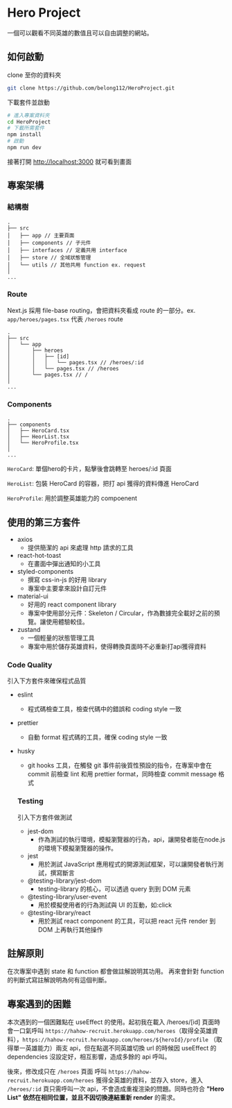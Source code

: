 # Hero Project

一個可以觀看不同英雄的數值且可以自由調整的網站。

## 如何啟動

clone 至你的資料夾

```bash
git clone https://github.com/belong112/HeroProject.git
```

下載套件並啟動

```bash
# 進入專案資料夾
cd HeroProject
# 下載所需套件
npm install
# 啟動
npm run dev
```

接著打開 [http://localhost:3000](http://localhost:3000) 就可看到畫面

## 專案架構

### 結構樹

```
.
├── src
│   ├── app // 主要頁面
│   ├── components // 子元件
│   ├── interfaces // 定義共用 interface
│   ├── store // 全域狀態管理
│   └── utils // 其他共用 function ex. request
│
...
```

### Route

Next.js 採用 file-base routing，會把資料夾看成 route 的一部分。ex. `app/heroes/pages.tsx` 代表 `/heroes` route

```
.
├── src
│   └── app
│       ├── heroes
│       │   ├── [id]
│       │   │   └── pages.tsx // /heroes/:id
│       │   └── pages.tsx // /heroes
│       └── pages.tsx // /
│
...
```

### Components

```
.
├── components
│   ├── HeroCard.tsx
│   ├── HeorList.tsx
│   └── HeroProfile.tsx
│
...
```

`HeroCard`: 單個hero的卡片，點擊後會跳轉至 heroes/:id 頁面

`HeroList`: 包裝 HeroCard 的容器，把打 api 獲得的資料傳進 HeroCard

`HeroProfile`: 用於調整英雄能力的 compoenent

## 使用的第三方套件

- axios
  - 提供簡潔的 api 來處理 http 請求的工具
- react-hot-toast
  - 在畫面中彈出通知的小工具
- styled-components
  - 撰寫 css-in-js 的好用 library
  - 專案中主要拿來設計自訂元件
- material-ui
  - 好用的 react component library
  - 專案中使用部分元件：Skeleton / Circular，作為數據完全載好之前的預覽。讓使用體驗較佳。
- zustand
  - 一個輕量的狀態管理工具
  - 專案中用於儲存英雄資料，使得轉換頁面時不必重新打api獲得資料

### Code Quality

引入下方套件來確保程式品質

- eslint
  - 程式碼檢查工具，檢查代碼中的錯誤和 coding style 一致
- prettier
  - 自動 format 程式碼的工具，確保 coding style 一致
- husky

  - git hooks 工具，在觸發 git 事件前後質性預設的指令，在專案中會在 commit 前檢查 lint 和用 prettier format，同時檢查 commit message 格式

  ### Testing

  引入下方套件做測試

  - jest-dom
    - 作為測試的執行環境，模擬瀏覽器的行為，api，讓開發者能在node.js的環境下模擬瀏覽器的操作。
  - jest
    - 用於測試 JavaScript 應用程式的開源測試框架，可以讓開發者執行測試，撰寫斷言
  - @testing-library/jest-dom
    - testing-library 的核心，可以透過 query 到到 DOM 元素
  - @testing-library/user-event
    - 用於模擬使用者的行為測試與 UI 的互動，如:click
  - @testing-library/react
    - 用於測試 react component 的工具，可以把 react 元件 render 到 DOM 上再執行其他操作

## 註解原則

在次專案中遇到 state 和 function 都會做註解說明其功用。
再來會針對 function 的判斷式寫註解說明為何有這個判斷。

## 專案遇到的困難

本次遇到的一個困難點在 useEffect 的使用。起初我在載入 /heroes/[id] 頁面時會一口氣呼叫 `https://hahow-recruit.herokuapp.com/heroes`（取得全英雄資料），`https://hahow-recruit.herokuapp.com/heroes/${heroId}/profile` （取得單一英雄能力）兩支 api，但在點選不同英雄切換 url 的時候因 useEffect 的 dependencies 沒設定好，相互影響，造成多餘的 api 呼叫。

後來，修改成只在 `/heroes` 頁面 呼叫 `https://hahow-recruit.herokuapp.com/heroes` 獲得全英雄的資料，並存入 store，進入 `/heroes/:id` 頁只需呼叫一次 api，不會造成重複渲染的問題。同時也符合 **"Hero List" 依然在相同位置，並且不因切換連結重新 render** 的需求。
